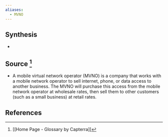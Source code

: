 ```yaml
---
aliases:
  - MVNO
---
```

## Synthesis
- 
## Source [^1]
- A mobile virtual network operator (MVNO) is a company that works with a mobile network operator to sell internet, phone, or data access to another business. The MVNO will purchase this access from the mobile network operator at wholesale rates, then sell them to other customers (such as a small business) at retail rates.
## References

[^1]: [[Home Page - Glossary by Capterra]]